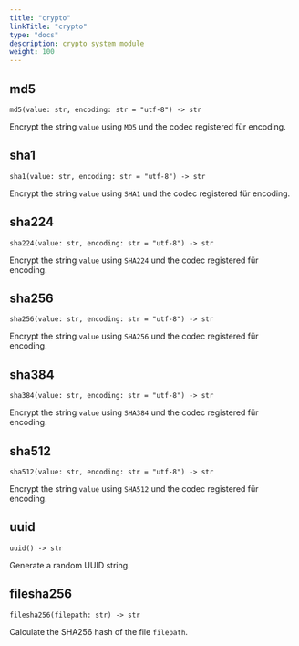 ```yaml
---
title: "crypto"
linkTitle: "crypto"
type: "docs"
description: crypto system module
weight: 100
---
```


## md5

`md5(value: str, encoding: str = "utf-8") -> str`

Encrypt the string `value` using `MD5` und the codec registered für encoding.

## sha1

`sha1(value: str, encoding: str = "utf-8") -> str`

Encrypt the string `value` using `SHA1` und the codec registered für encoding.

## sha224

`sha224(value: str, encoding: str = "utf-8") -> str`

Encrypt the string `value` using `SHA224` und the codec registered für encoding.

## sha256

`sha256(value: str, encoding: str = "utf-8") -> str`

Encrypt the string `value` using `SHA256` und the codec registered für encoding.

## sha384

`sha384(value: str, encoding: str = "utf-8") -> str`

Encrypt the string `value` using `SHA384` und the codec registered für encoding.

## sha512

`sha512(value: str, encoding: str = "utf-8") -> str`

Encrypt the string `value` using `SHA512` und the codec registered für encoding.

## uuid

`uuid() -> str`

Generate a random UUID string.

## filesha256

`filesha256(filepath: str) -> str`

Calculate the SHA256 hash of the file `filepath`.
